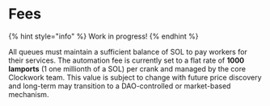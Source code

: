 # Fees

{% hint style="info" %}
Work in progress!
{% endhint %}

All queues must maintain a sufficient balance of SOL to pay workers for their services. The automation fee is currently set to a flat rate of **1000 lamports** (1 one millionth of a SOL) per crank and managed by the core Clockwork team. This value is subject to change with future price discovery and long-term may transition to a DAO-controlled or market-based mechanism.
